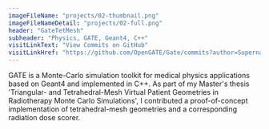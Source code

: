 ```yaml
---
imageFileName: "projects/02-thumbnail.png"
imageFileNameDetail: "projects/02-full.png"
header: "GateTetMesh"
subheader: "Physics, GATE, Geant4, C++"
visitLinkText: "View Commits on GitHub"
visitLinkHref: "https://github.com/OpenGATE/Gate/commits?author=Supernabla"
---
```


GATE is a Monte-Carlo simulation toolkit for medical physics applications based on Geant4 and implemented in C++. As part of my Master's thesis 'Triangular- and Tetrahedral-Mesh Virtual Patient Geometries in Radiotherapy Monte Carlo Simulations', I contributed a proof-of-concept implementation of tetrahedral-mesh geometries and a corresponding radiation dose scorer.
